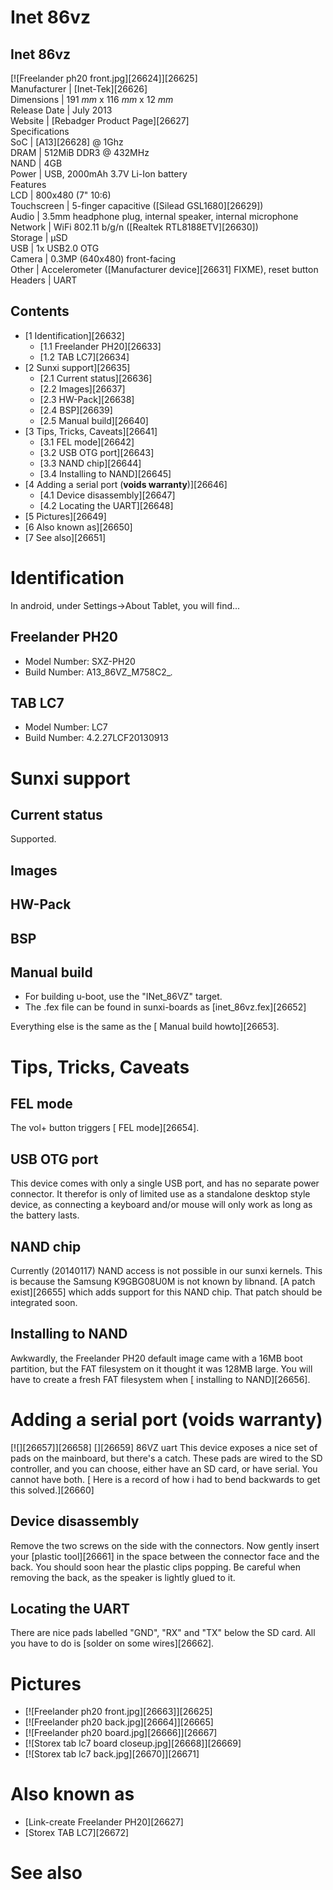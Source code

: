 # Inet 86vz
Inet 86vz  
---  
[![Freelander ph20 front.jpg][26624]][26625]  
Manufacturer |  [Inet-Tek][26626]  
Dimensions |  191 _mm_ x 116 _mm_ x 12 _mm_  
Release Date |  July 2013   
Website |  [Rebadger Product Page][26627]  
Specifications   
SoC |  [A13][26628] @ 1Ghz   
DRAM |  512MiB DDR3 @ 432MHz   
NAND |  4GB   
Power |  USB, 2000mAh 3.7V Li-Ion battery   
Features   
LCD |  800x480 (7" 10:6)   
Touchscreen |  5-finger capacitive ([Silead GSL1680][26629])   
Audio |  3.5mm headphone plug, internal speaker, internal microphone   
Network |  WiFi 802.11 b/g/n ([Realtek RTL8188ETV][26630])   
Storage |  µSD   
USB |  1x USB2.0 OTG   
Camera |  0.3MP (640x480) front-facing   
Other |  Accelerometer ([Manufacturer device][26631] FIXME), reset button   
Headers |  UART   
## Contents
  * [1 Identification][26632]
    * [1.1 Freelander PH20][26633]
    * [1.2 TAB LC7][26634]
  * [2 Sunxi support][26635]
    * [2.1 Current status][26636]
    * [2.2 Images][26637]
    * [2.3 HW-Pack][26638]
    * [2.4 BSP][26639]
    * [2.5 Manual build][26640]
  * [3 Tips, Tricks, Caveats][26641]
    * [3.1 FEL mode][26642]
    * [3.2 USB OTG port][26643]
    * [3.3 NAND chip][26644]
    * [3.4 Installing to NAND][26645]
  * [4 Adding a serial port (**voids warranty**)][26646]
    * [4.1 Device disassembly][26647]
    * [4.2 Locating the UART][26648]
  * [5 Pictures][26649]
  * [6 Also known as][26650]
  * [7 See also][26651]

# Identification
In android, under Settings->About Tablet, you will find... 
## Freelander PH20
  * Model Number: SXZ-PH20
  * Build Number: A13_86VZ_M758C2_*.*

## TAB LC7
  * Model Number: LC7
  * Build Number: 4.2.27LCF20130913

# Sunxi support
## Current status
Supported. 
## Images
## HW-Pack
## BSP
## Manual build
  * For building u-boot, use the "INet_86VZ" target.
  * The .fex file can be found in sunxi-boards as [inet_86vz.fex][26652]

Everything else is the same as the [ Manual build howto][26653]. 
# Tips, Tricks, Caveats
## FEL mode
The vol+ button triggers [ FEL mode][26654]. 
## USB OTG port
This device comes with only a single USB port, and has no separate power connector. It therefor is only of limited use as a standalone desktop style device, as connecting a keyboard and/or mouse will only work as long as the battery lasts. 
## NAND chip
Currently (20140117) NAND access is not possible in our sunxi kernels. This is because the Samsung K9GBG08U0M is not known by libnand. [A patch exist][26655] which adds support for this NAND chip. That patch should be integrated soon. 
## Installing to NAND
Awkwardly, the Freelander PH20 default image came with a 16MB boot partition, but the FAT filesystem on it thought it was 128MB large. You will have to create a fresh FAT filesystem when [ installing to NAND][26656]. 
# Adding a serial port (**voids warranty**)
[![][26657]][26658]
[][26659]
86VZ uart
This device exposes a nice set of pads on the mainboard, but there's a catch. These pads are wired to the SD controller, and you can choose, either have an SD card, or have serial. You cannot have both. 
[ Here is a record of how i had to bend backwards to get this solved.][26660]
## Device disassembly
Remove the two screws on the side with the connectors. 
Now gently insert your [plastic tool][26661] in the space between the connector face and the back. You should soon hear the plastic clips popping. Be careful when removing the back, as the speaker is lightly glued to it. 
## Locating the UART
There are nice pads labelled "GND", "RX" and "TX" below the SD card. All you have to do is [solder on some wires][26662]. 
# Pictures
  * [![Freelander ph20 front.jpg][26663]][26625]
  * [![Freelander ph20 back.jpg][26664]][26665]
  * [![Freelander ph20 board.jpg][26666]][26667]
  * [![Storex tab lc7 board closeup.jpg][26668]][26669]
  * [![Storex tab lc7 back.jpg][26670]][26671]

# Also known as
  * [Link-create Freelander PH20][26627]
  * [Storex TAB LC7][26672]

# See also
